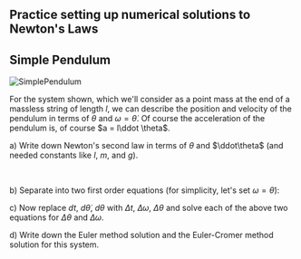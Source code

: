 ## Practice setting up numerical solutions to Newton's Laws

## Simple Pendulum

![SimplePendulum](/Users/pauln/Dropbox/DocumentsF/_Teaching/Spring2023/Github/phy261-Julia/Assignments/Assignment_05/SimplePendulum.svg)

For the system shown, which we'll consider as a point mass at the end of a massless string of length $l$, we can describe the position and velocity of the pendulum in terms of $\theta$ and $\omega=\dot\theta$. Of course the acceleration of the pendulum is, of course  $a = l\ddot \theta$.

a) Write down Newton's second law in terms of $\theta$ and $\ddot\theta$ (and needed constants like $l$, $m$, and $g$).

​	

b) Separate into two first order equations (for simplicity, let's set $\omega = \dot\theta$): 





c) Now replace $dt$, $d\dot\theta$, $d\theta$ with $\Delta t$, $\Delta \omega$, $\Delta \theta$ and solve each of the above two equations for $\Delta \theta$ and $\Delta \omega$.





d) Write down the Euler method solution and the Euler-Cromer method solution for this system.
